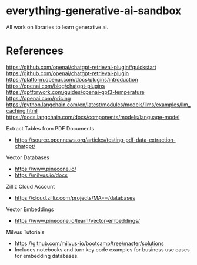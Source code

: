 # everything-generative-ai-sandbox

All work on libraries to learn generative ai.

References
==========================
https://github.com/openai/chatgpt-retrieval-plugin#quickstart
https://github.com/openai/chatgpt-retrieval-plugin
https://platform.openai.com/docs/plugins/introduction
https://openai.com/blog/chatgpt-plugins
https://gptforwork.com/guides/openai-gpt3-temperature
https://openai.com/pricing
https://python.langchain.com/en/latest/modules/models/llms/examples/llm_caching.html
https://docs.langchain.com/docs/components/models/language-model

Extract Tables from PDF Documents
- https://source.opennews.org/articles/testing-pdf-data-extraction-chatgpt/


Vector Databases
- https://www.pinecone.io/
- https://milvus.io/docs

Zilliz Cloud Account
- https://cloud.zilliz.com/projects/MA==/databases

Vector Embeddings
- https://www.pinecone.io/learn/vector-embeddings/

Milvus Tutorials
- https://github.com/milvus-io/bootcamp/tree/master/solutions
- Includes notebooks and turn key code examples for business use cases
    for embedding databases.




